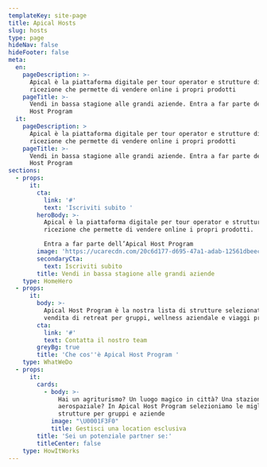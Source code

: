 ```yaml
---
templateKey: site-page
title: Apical Hosts
slug: hosts
type: page
hideNav: false
hideFooter: false
meta:
  en:
    pageDescription: >-
      Apical è la piattaforma digitale per tour operator e strutture di
      ricezione che permette di vendere online i propri prodotti 
    pageTitle: >-
      Vendi in bassa stagione alle grandi aziende. Entra a far parte dell’Apical
      Host Program
  it:
    pageDescription: >
      Apical è la piattaforma digitale per tour operator e strutture di
      ricezione che permette di vendere online i propri prodotti 
    pageTitle: >-
      Vendi in bassa stagione alle grandi aziende. Entra a far parte dell’Apical
      Host Program
sections:
  - props:
      it:
        cta:
          link: '#'
          text: 'Iscriviti subito '
        heroBody: >-
          Apical è la piattaforma digitale per tour operator e strutture di
          ricezione che permette di vendere online i propri prodotti. 

          Entra a far parte dell’Apical Host Program
        image: 'https://ucarecdn.com/20c6d177-d695-47a1-adab-12561dbeec82/'
        secondaryCta:
          text: Iscriviti subito
        title: Vendi in bassa stagione alle grandi aziende
    type: HomeHero
  - props:
      it:
        body: >-
          Apical Host Program è la nostra lista di strutture selezionate per la
          vendita di retreat per gruppi, wellness aziendale e viaggi premio.
        cta:
          link: '#'
          text: Contatta il nostro team
        greyBg: true
        title: 'Che cos''è Apical Host Program '
    type: WhatWeDo
  - props:
      it:
        cards:
          - body: >-
              Hai un agriturismo? Un luogo magico in città? Una stazione
              aerospaziale? In Apical Host Program selezioniamo le migliori
              strutture per gruppi e aziende
            image: "\U0001F3F0"
            title: Gestisci una location esclusiva
        title: 'Sei un potenziale partner se:'
        titleCenter: false
    type: HowItWorks
---
```


